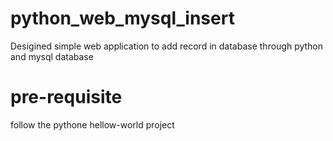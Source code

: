 # python_web_mysql_insert
Desigined simple web application  to add record in database through python and mysql database

# pre-requisite 
follow the pythone hellow-world project 
